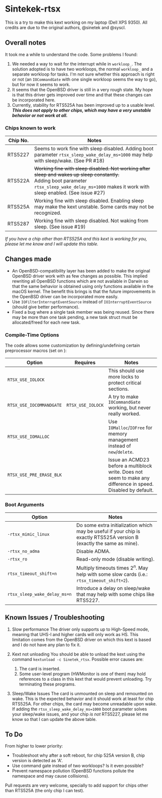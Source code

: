 # Sintekek-rtsx

This is a try to make this kext working on my laptop (Dell XPS 9350). All credits are due to the original authors, @sinetek and @syscl.

## Overall notes

It took me a while to understand the code. Some problems I found:

1. We needed a way to wait for the interrupt while in `workloop_`. The solution adopted is to have two workloops, the normal `workloop_` and a separate workloop for tasks. I'm not sure whether this approach is right or not (an `IOCommandGate` with one single workloop seems the way to go), but for now it seems to work.
1. It seems that the OpenBSD driver is still in a very rough state. My hope is that this driver gets improved over time and that these changes can be incorporated here.
1. Currently, stability for RTS525A has been improved up to a usable level. ***This does not apply to other chips, which may have a very unstable behavior or not work at all.***

### Chips known to work

| Chip No. | Notes                                                                                                                                           |
|----------|-------------------------------------------------------------------------------------------------------------------------------------------------|
| RTS5227  | Seems to work fine with sleep disabled. Adding boot parameter `rtsx_sleep_wake_delay_ms=1000` may help with sleep/wake. (See PR #18)            |
| RTS522A  | <s>Working fine with sleep disabled. Not working after sleep and wakes up sleep constantly.</s><br/>Adding boot parameter `rtsx_sleep_wake_delay_ms=1000` makes it work with sleep enabled. (See issue #27) |
| RTS525A  | Working fine with sleep disabled. Enabling sleep may make the kext unstable. Some cards may not be recognized.                                  |
| RTS5287  | Working fine with sleep disabled. Not waking from sleep. (See issue #19)                                                                        |

 _If you have a chip other than RTS525A and this kext is working for you, please let me know and I will update this table._

## Changes made

* An OpenBSD-compatibility layer has been added to make the original OpenBSD driver work with as few changes as possible. This implied rewriting all OpenBSD functions which are not available in Darwin so that the same behavior is obtained using only functions available in the macOS kernel. The benefit this brings is that the future improvements in the OpenBSD driver can be incorporated more easily.
* Use `IOFilterInterruptEventSource` instead of `IOInterruptEventSource` (should give better performance).
* Fixed a bug where a single task member was being reused. Since there may be more than one task pending, a new task struct must be allocated/freed for each new task.

### Compile-Time Options

The code allows some customization by defining/undefining certain preprocessor macros (set on ):

| Option                   | Requires          | Notes                                                                                                                       |
|--------------------------|-------------------|-----------------------------------------------------------------------------------------------------------------------------|
| `RTSX_USE_IOLOCK`        |                   | This should use more locks to protect critical sections.                                                                    |
| `RTSX_USE_IOCOMMANDGATE` | `RTSX_USE_IOLOCK` | A try to make `IOCommandGate` working, but never really worked.                                                             |
| `RTSX_USE_IOMALLOC`      |                   | Use `IOMalloc`/`IOFree` for memory management instead of `new`/`delete`.                                                    |
| `RTSX_USE_PRE_ERASE_BLK` |                   | Issue an ACMD23 before a multiblock write. Does not seem to make any difference in speed. Disabled by default.              |

### Boot Arguments

| Option                       | Notes                                                                                                                       |
|------------------------------|-----------------------------------------------------------------------------------------------------------------------------|
| `-rtsx_mimic_linux`          | Do some extra initialization which may be useful if your chip is exactly RTS525A version B (exactly the same as mine).      |
| `-rtsx_no_adma`              | Disable ADMA.                                                                                                               |
| `-rtsx_ro`                   | Read-only mode (disable writing).                                                                                           |
| `rtsx_timeout_shift=n`       | Multiply timeouts times 2<sup>*n*</sup>. May help with some slow cards (i.e.: `rtsx_timeout_shift=2`).                      |
| `rtsx_sleep_wake_delay_ms=n` | Introduce a delay on sleep/wake that may help with some chips like RTS5227.                      |

## Known Issues / Troubleshooting

1. Slow performance
   The driver only supports up to High-Speed mode, meaning that UHS-I and higher cards will only work as HS. This limitation comes from the OpenBSD driver on which this kext is based and I do not have any plan to fix it.

1. Kext not unloading
   You should be able to unload the kext using the command `kextunload -c Sinetek_rtsx`. Possible error causes are:
   1. The card is inserted.
   1. Some user-level program (HWMonitor is one of them) may hold references to a class in this kext that would prevent unloading. Try terminating these programs.

1. Sleep/Wake Issues
   The card is unmounted on sleep and remounted on wake. This is the expected behavior and it should work at least for chip RTS525A. For other chips, the card may become unreadable upon wake. If adding the `rtsx_sleep_wake_delay_ms=1000` boot parameter solves your sleep/wake issues, and your chip *is not* RTS5227, please let me know so that I can update the above table.

## To Do

From higher to lower priority:

 - Troubleshoot why after a soft reboot, for chip 525A version B, chip version is detected as 'A'.
 - Use command gate instead of two workloops? Is it even possible?
 - Prevent namespace pollution (OpenBSD functions pollute the namespace and may cause collisions).

Pull requests are very welcome, specially to add support for chips other than RTS525A (the only chip I can test).
